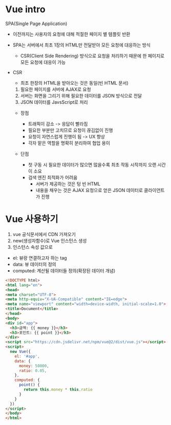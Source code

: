 # Vue intro
SPA(Single Page Application)
- 이전까지는 사용자의 요청에 대해 적절한 페이지 별 템플릿 반환
- SPA는 서버에서 최초 1장의 HTML만 전달받아 모든 요청에 대응하는 방식
  - CSR(Client Side Rendering) 방식으로 요청을 처리하기 때문에
    한 페이지로 모든 요청에 대응이 가능

- CSR
  - 최초 한장의 HTML을 받아오는 것은 동일(빈 HTML 문서)
  1. 필요한 페이지를 서버에 AJAX로 요청
  2. 서버는 화면을 그리기 위해 필요한 데이터를 JSON 방식으로 전달
  3. JSON 데이터를 JavsScript로 처리

  - 장점
    - 트래픽이 감소 -> 응답이 빨라짐
    - 필요한 부분만 고치므로 요청이 끊김없이 진행
    - 요청이 자연스럽게 진행이 됨 -> UX 향상
    - 각자 맡은 역할을 명확히 분리하여 협업 용이
  
  - 단점
    - 첫 구동 시 필요한 데이터가 많으면 많을수록 최초 작동 시작까지 오랜 시간이 소요
    - 검색 엔진 최적화가 어려움
      - 서버가 제공하는 것은 텅 빈 HTML
      - 내용을 채우는 것은 AJAX 요청으로 얻은 JSON 데이터로 클라이언트가 진행


# Vue 사용하기
1. vue 공식문서에서 CDN 가져오기
2. new(생성자함수)로 Vue 인스턴스 생성
3. 인스턴스 속성 값으로
  - el: 뷰랑 연결하고자 하는 tag
  - data: 뷰 데이터의 정의
  - computed: 계산될 데이터들 정의(확장된 데이터 개념)
  ```html
  <!DOCTYPE html>
<html lang="en">
<head>
  <meta charset="UTF-8">
  <meta http-equiv="X-UA-Compatible" content="IE=edge">
  <meta name="viewport" content="width=device-width, initial-scale=1.0">
  <title>Document</title>
</head>
<body>
  <div id="app">
    <h3>금액: {{ money }}</h3>
    <h3>포인트: {{ point }}</h3>
  </div>
  <script src="https://cdn.jsdelivr.net/npm/vue@2/dist/vue.js"></script>
  <script>
    new Vue({
      el: '#app',
      data: {
        money: 50000,
        ratio: 0.05,
      },
      computed: {
        point() {
          return this.money * this.ratio
        }
      }
    })
  </script>
</body>
</html>
  ``` 

